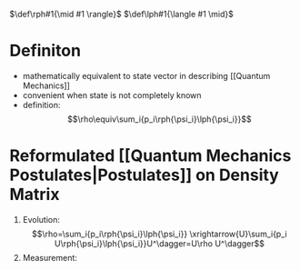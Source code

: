 $\def\rph#1{\mid #1 \rangle}$ $\def\lph#1{\langle #1 \mid}$
# Definiton
- mathematically equivalent to state vector in describing [[Quantum Mechanics]]
- convenient when state is not completely known
- definition:
$$\rho\equiv\sum_i{p_i\rph{\psi_i}\lph{\psi_i}}$$

# Reformulated [[Quantum Mechanics Postulates|Postulates]] on Density Matrix
1. Evolution:
	 $$\rho=\sum_i{p_i\rph{\psi_i}\lph{\psi_i}} \xrightarrow{U}\sum_i{p_i U\rph{\psi_i}\lph{\psi_i}}U^\dagger=U\rho U^\dagger$$
2. Measurement: